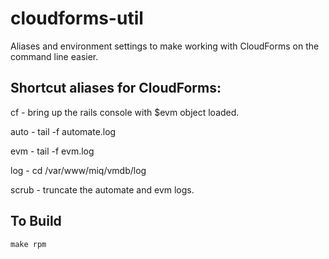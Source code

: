 # cloudforms-util

Aliases and environment settings to make working with CloudForms on the command line easier.

## Shortcut aliases for CloudForms:
   cf    - bring up the rails console with $evm object loaded.
   
   auto  - tail -f automate.log
   
   evm   - tail -f evm.log
   
   log   - cd /var/www/miq/vmdb/log
   
   scrub - truncate the automate and evm logs.

## To Build

    make rpm
